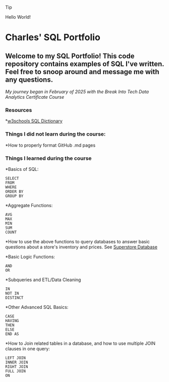 > [!TIP]
> Hello World!


# Charles' SQL Portfolio

## Welcome to my SQL Portfolio! This code repository contains examples of SQL I've written. Feel free to snoop around and message me with any questions.

*My journey began in February of 2025 with the Break Into Tech Data Analytics Certificate Course*

### Resources  
*[w3schools SQL Dictionary](https://www.w3schools.com/sql/)

### Things I did not learn during the course:  
*How to properly format GitHub .md pages

### Things I learned during the course

*Basics of SQL:
```
SELECT
FROM
WHERE
ORDER BY
GROUP BY
```
*Aggregate Functions:
```
AVG
MAX
MIN
SUM
COUNT
```
*How to use the above functions to query databases to answer basic questions about a store's inventory and prices. See [Superstore Database](https://github.com/UseUrImagination917/SQL/blob/main/Superstore%20Database)  

*Basic Logic Functions:
```
AND
OR
```

*Subqueries and ETL/Data Cleaning
```
IN  
NOT IN
DISTINCT
```

*Other Advanced SQL Basics:
```
CASE
HAVING
THEN
ELSE
END AS
```

*How to Join related tables in a database, and how to use multiple JOIN clauses in one query:  
```
LEFT JOIN  
INNER JOIN  
RIGHT JOIN
FULL JOIN
ON
```
